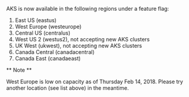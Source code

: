 AKS is now available in the following regions under a feature flag:

1. East US (eastus)
2. West Europe (westeurope)
3. Central US (centralus)
4. West US 2 (westus2), not accepting new AKS clusters
5. UK West (ukwest), not accepting new AKS clusters
6. Canada Central (canadacentral)
7. Canada East (canadaeast)

** Note **

West Europe is low on capacity as of Thursday Feb 14, 2018. Please try another location (see list above) in the meantime.

